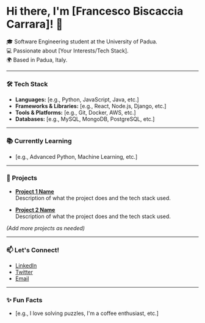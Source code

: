 # Hi there, I'm [Francesco Biscaccia Carrara]! 👋

🎓 Software Engineering student at the University of Padua.  
💻 Passionate about [Your Interests/Tech Stack].  
🌍 Based in Padua, Italy.  

---

### 🛠️ Tech Stack
- **Languages:** [e.g., Python, JavaScript, Java, etc.]
- **Frameworks & Libraries:** [e.g., React, Node.js, Django, etc.]
- **Tools & Platforms:** [e.g., Git, Docker, AWS, etc.]
- **Databases:** [e.g., MySQL, MongoDB, PostgreSQL, etc.]

---

### 📚 Currently Learning
- [e.g., Advanced Python, Machine Learning, etc.]

---

### 🚀 Projects
- **[Project 1 Name](https://github.com/yourusername/project1)**  
  Description of what the project does and the tech stack used.
  
- **[Project 2 Name](https://github.com/yourusername/project2)**  
  Description of what the project does and the tech stack used.

*(Add more projects as needed)*

---

### 📫 Let's Connect!
- [LinkedIn](https://www.linkedin.com/in/yourusername)
- [Twitter](https://twitter.com/yourusername)
- [Email](mailto:your.email@domain.com)

---

### ✨ Fun Facts
- [e.g., I love solving puzzles, I'm a coffee enthusiast, etc.]
